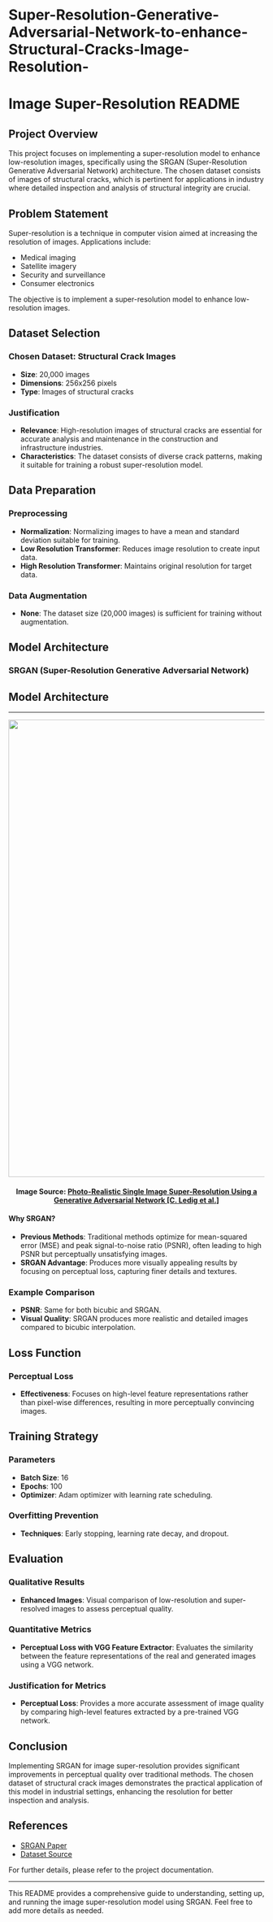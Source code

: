 # Super-Resolution-Generative-Adversarial-Network-to-enhance-Structural-Cracks-Image-Resolution-

# Image Super-Resolution README

## Project Overview

This project focuses on implementing a super-resolution model to enhance low-resolution images, specifically using the SRGAN (Super-Resolution Generative Adversarial Network) architecture. The chosen dataset consists of images of structural cracks, which is pertinent for applications in industry where detailed inspection and analysis of structural integrity are crucial.

## Problem Statement

Super-resolution is a technique in computer vision aimed at increasing the resolution of images. Applications include:

- Medical imaging
- Satellite imagery
- Security and surveillance
- Consumer electronics

The objective is to implement a super-resolution model to enhance low-resolution images.

## Dataset Selection

### Chosen Dataset: Structural Crack Images

- **Size**: 20,000 images
- **Dimensions**: 256x256 pixels
- **Type**: Images of structural cracks

### Justification

- **Relevance**: High-resolution images of structural cracks are essential for accurate analysis and maintenance in the construction and infrastructure industries.
- **Characteristics**: The dataset consists of diverse crack patterns, making it suitable for training a robust super-resolution model.

## Data Preparation

### Preprocessing

- **Normalization**: Normalizing images to have a mean and standard deviation suitable for training.
- **Low Resolution Transformer**: Reduces image resolution to create input data.
- **High Resolution Transformer**: Maintains original resolution for target data.

### Data Augmentation

- **None**: The dataset size (20,000 images) is sufficient for training without augmentation.

## Model Architecture

### SRGAN (Super-Resolution Generative Adversarial Network)
## Model Architecture
-----
<img src="https://miro.medium.com/max/1000/1*zsiBj3IL4ALeLgsCeQ3lyA.png" width="900" height="900"/>
<h4></h4>
<h4><center>Image Source:  <a href="https://arxiv.org/abs/1609.04802">Photo-Realistic Single Image Super-Resolution Using a Generative Adversarial Network [C. Ledig et al.]</a></center></h4>


#### Why SRGAN?

- **Previous Methods**: Traditional methods optimize for mean-squared error (MSE) and peak signal-to-noise ratio (PSNR), often leading to high PSNR but perceptually unsatisfying images.
- **SRGAN Advantage**: Produces more visually appealing results by focusing on perceptual loss, capturing finer details and textures.

### Example Comparison


- **PSNR**: Same for both bicubic and SRGAN.
- **Visual Quality**: SRGAN produces more realistic and detailed images compared to bicubic interpolation.

## Loss Function

### Perceptual Loss

- **Effectiveness**: Focuses on high-level feature representations rather than pixel-wise differences, resulting in more perceptually convincing images.

## Training Strategy

### Parameters

- **Batch Size**: 16
- **Epochs**: 100
- **Optimizer**: Adam optimizer with learning rate scheduling.

### Overfitting Prevention

- **Techniques**: Early stopping, learning rate decay, and dropout.

## Evaluation

### Qualitative Results

- **Enhanced Images**: Visual comparison of low-resolution and super-resolved images to assess perceptual quality.

### Quantitative Metrics

- **Perceptual Loss with VGG Feature Extractor**: Evaluates the similarity between the feature representations of the real and generated images using a VGG network.

### Justification for Metrics

- **Perceptual Loss**: Provides a more accurate assessment of image quality by comparing high-level features extracted by a pre-trained VGG network.

## Conclusion

Implementing SRGAN for image super-resolution provides significant improvements in perceptual quality over traditional methods. The chosen dataset of structural crack images demonstrates the practical application of this model in industrial settings, enhancing the resolution for better inspection and analysis.

## References

- [SRGAN Paper](https://arxiv.org/abs/1609.04802)
- [Dataset Source](https://your-dataset-link.com)

For further details, please refer to the project documentation.

---

This README provides a comprehensive guide to understanding, setting up, and running the image super-resolution model using SRGAN. Feel free to add more details as needed.
